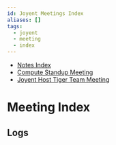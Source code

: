 ```yaml
---
id: Joyent Meetings Index
aliases: []
tags:
  - joyent
  - meeting
  - index
---
```


- [Notes Index](Notes%20Index.md)
- [Compute Standup Meeting](Joyent%20Compute%20Standup%20Meeting.md)
- [Joyent Host Tiger Team Meeting](Notes/Joyent%20Host%20Tiger%20Team%20Meeting%20%28conflicted%20copy%202024-08-22%20125447%29.md)


# Meeting Index

## Logs 

